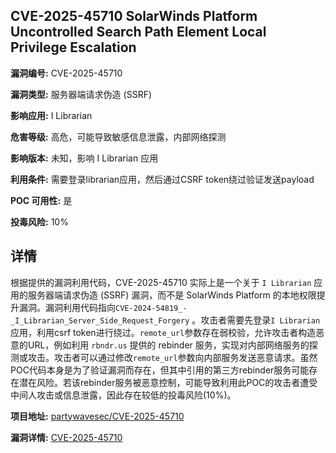 ## CVE-2025-45710 SolarWinds Platform Uncontrolled Search Path Element Local Privilege Escalation

**漏洞编号:** CVE-2025-45710

**漏洞类型:** 服务器端请求伪造 (SSRF)

**影响应用:** I Librarian

**危害等级:** 高危，可能导致敏感信息泄露，内部网络探测

**影响版本:** 未知，影响 I Librarian 应用

**利用条件:** 需要登录librarian应用，然后通过CSRF token绕过验证发送payload

**POC 可用性:** 是

**投毒风险:** 10%

## 详情

根据提供的漏洞利用代码，CVE-2025-45710 实际上是一个关于 `I Librarian` 应用的服务器端请求伪造 (SSRF) 漏洞，而不是 SolarWinds Platform 的本地权限提升漏洞。漏洞利用代码指向`CVE-2024-54819_-_I_Librarian_Server_Side_Request_Forgery` 。攻击者需要先登录`I Librarian` 应用，利用csrf token进行绕过。`remote_url`参数存在弱校验，允许攻击者构造恶意的URL，例如利用 `rbndr.us` 提供的 rebinder 服务，实现对内部网络服务的探测或攻击。攻击者可以通过修改`remote_url`参数向内部服务发送恶意请求。虽然POC代码本身是为了验证漏洞而存在，但其中引用的第三方rebinder服务可能存在潜在风险。若该rebinder服务被恶意控制，可能导致利用此POC的攻击者遭受中间人攻击或信息泄露，因此存在较低的投毒风险(10%)。

**项目地址:** [partywavesec/CVE-2025-45710](https://github.com/partywavesec/CVE-2025-45710)

**漏洞详情:** [CVE-2025-45710](https://nvd.nist.gov/vuln/detail/CVE-2025-45710)